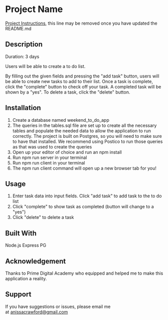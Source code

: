 # Project Name

[Project Instructions](./INSTRUCTIONS.md), this line may be removed once you have updated the README.md

## Description
Duration: 3 days 

Users will be able to create a to do list. 

By filling out the given fields and pressing the "add task" button, users will be able to create new tasks to add to their list. Once a task is complete, click the "complete" button to check off your task. A completed task will be shown by a "yes". To delete a task, click the "delete" button. 

## Installation
1. Create a database named weekend_to_do_app
2. The queries in the tables.sql file are set up to create all the necessary tables and populate the needed data to allow the application to run correctly. The project is built on Postgres, so you will need to make sure to have that installed. We recommend using Postico to run those queries as that was used to create the queries
3. Open up your editor of choice and run an npm install
4. Run npm run server in your terminal
5. Run npm run client in your terminal
6. The npm run client command will open up a new browser tab for you!

## Usage 
1. Enter task data into input fields. Click "add task" to add task to the to do list
2. Click "complete" to show task as completed (button will change to a "yes")
3. Click "delete" to delete a task 

## Built With
Node.js
Express
PG 

## Acknowledgement
Thanks to Prime Digital Academy who equipped and helped me to make this application a reality. 

## Support
If you have suggestions or issues, please email me at anissacrawford@gmail.com
